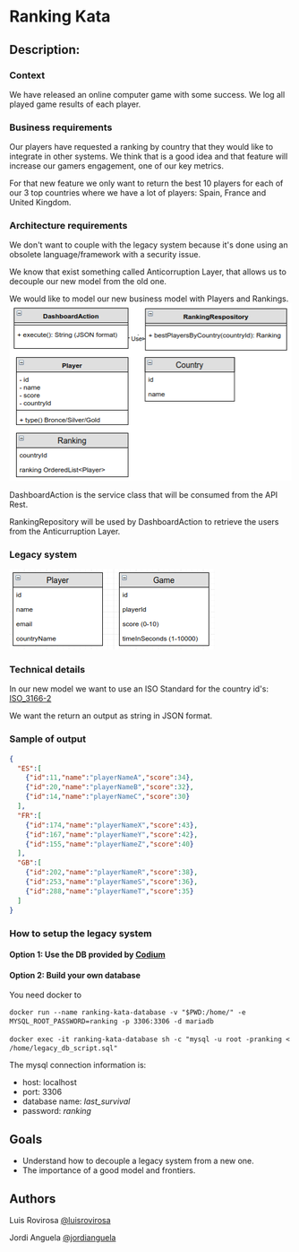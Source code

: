 # Ranking Kata

## Description:
### Context
We have released an online computer game with some success. We log all played game results of each player.

### Business requirements
Our players have requested a ranking by country that they would like to integrate in other systems. We think that is a good idea and that feature will increase our gamers engagement, one of our key metrics.

For that new feature we only want to return the best 10 players for each of our 3 top countries where we have a lot of players: Spain, France and United Kingdom.

### Architecture requirements
We don't want to couple with the legacy system because it's done using an obsolete language/framework with a security issue.

We know that exist something called Anticorruption Layer, that allows us to decouple our new model from the old one. 

We would like to model our new business model with Players and Rankings.
![New information system](./doc/newModel.png)

DashboardAction is the service class that will be consumed from the API Rest.

RankingRepository will be used by DashboardAction to retrieve the users from the Anticurruption Layer.

### Legacy system
![Old information system](./doc/oldModel.png)

### Technical details
In our new model we want to use an ISO Standard for the country id's: [ISO_3166-2](https://en.wikipedia.org/wiki/ISO_3166-2)

We want the return an output as string in JSON format.

### Sample of output

```json
{
  "ES":[
    {"id":11,"name":"playerNameA","score":34},
    {"id":20,"name":"playerNameB","score":32},
    {"id":14,"name":"playerNameC","score":30}
  ],
  "FR":[
    {"id":174,"name":"playerNameX","score":43},
    {"id":167,"name":"playerNameY","score":42},
    {"id":155,"name":"playerNameZ","score":40}
  ],
  "GB":[
    {"id":202,"name":"playerNameR","score":38},
    {"id":253,"name":"playerNameS","score":36},
    {"id":288,"name":"playerNameT","score":35}
  ]
}
```

### How to setup the legacy system

#### Option 1: Use the DB provided by [Codium](https://www.codium.team)

#### Option 2: Build your own database

You need docker to 

    docker run --name ranking-kata-database -v "$PWD:/home/" -e MYSQL_ROOT_PASSWORD=ranking -p 3306:3306 -d mariadb

    docker exec -it ranking-kata-database sh -c "mysql -u root -pranking < /home/legacy_db_script.sql"

The mysql connection information is:
- host: localhost
- port: 3306
- database name: *last_survival*
- password: *ranking*


## Goals
- Understand how to decouple a legacy system from a new one.
- The importance of a good model and frontiers.

## Authors
Luis Rovirosa [@luisrovirosa](https://www.twitter.com/luisrovirosa)

Jordi Anguela [@jordianguela](https://www.twitter.com/jordianguela)